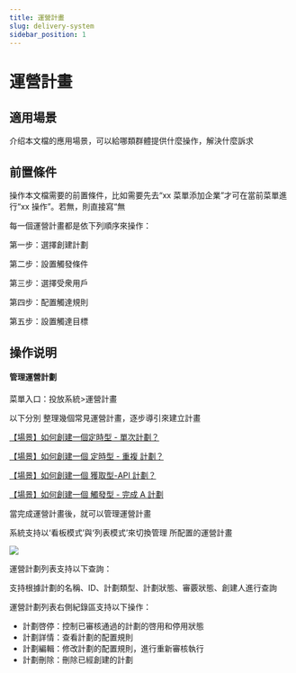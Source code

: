 ```yaml
---
title: 運營計畫
slug: delivery-system
sidebar_position: 1
---
```



# 運營計畫

## 適用場景

介绍本文檔的應用場景，可以給哪類群體提供什麼操作，解決什麼訴求

## 前置條件

操作本文檔需要的前置條件，比如需要先去“xx 菜單添加企業”才可在當前菜單進行“xx 操作”。若無，則直接寫“無

每一個運營計畫都是依下列順序來操作：

第一步：選擇創建計劃

第二步：設置觸發條件

第三步：選擇受衆用戶

第四步：配置觸達規則

第五步：設置觸達目標

## 操作说明

#### 管理運營計劃

菜單入口：投放系統&gt;運營計畫

以下分別 整理幾個常見運營計畫，逐步導引來建立計畫

[【場景】如何創建一個定時型 - 單次計劃？](./Gicdw3YEtiDhLYkyLC6cLx79njb) 

[【場景】如何創建一個 定時型 - 重複 計劃？](./P0E9wXWm4iGRLEkDSX1chq9Jnuh) 

[【場景】如何創建一個 獲取型-API 計劃？](./EPH5wRfGhidNKDkJQi6cYwE3nvS) 

[【場景】如何創建一個 觸發型 - 完成 A 計劃](./ZYDewLFtuidmgjkzwEBcJvcln5d) 

當完成運營計畫後，就可以管理運營計畫

系統支持以‘看板模式’與‘列表模式’來切換管理 所配置的運營計畫

<img src="/assets/IpQJbWtfcoED4Lx3Z78cfEuJnAK.png" src-width="3074" src-height="1584" align="center"/>

運營計劃列表支持以下查詢：

支持根據計劃的名稱、ID、計劃類型、計劃狀態、審覈狀態、創建人進行查詢

運營計劃列表右側紀錄區支持以下操作：

- 計劃啓停：控制已審核通過的計劃的啓用和停用狀態
- 計劃詳情：查看計劃的配置規則
- 計劃編輯：修改計劃的配置規則，進行重新審核執行
- 計劃刪除：刪除已經創建的計劃

